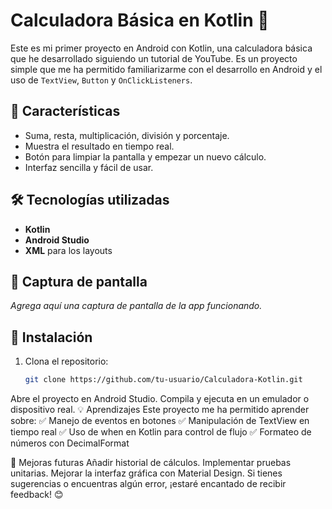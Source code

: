 # Calculadora Básica en Kotlin 📱  

Este es mi primer proyecto en Android con Kotlin, una calculadora básica que he desarrollado siguiendo un tutorial de YouTube. Es un proyecto simple que me ha permitido familiarizarme con el desarrollo en Android y el uso de `TextView`, `Button` y `OnClickListeners`.  

## 🚀 Características  
- Suma, resta, multiplicación, división y porcentaje.  
- Muestra el resultado en tiempo real.  
- Botón para limpiar la pantalla y empezar un nuevo cálculo.  
- Interfaz sencilla y fácil de usar.  

## 🛠 Tecnologías utilizadas  
- **Kotlin**  
- **Android Studio**  
- **XML** para los layouts  

## 📸 Captura de pantalla  
_Agrega aquí una captura de pantalla de la app funcionando._  

## 🔧 Instalación  
1. Clona el repositorio:  
   ```sh
   git clone https://github.com/tu-usuario/Calculadora-Kotlin.git
Abre el proyecto en Android Studio.
Compila y ejecuta en un emulador o dispositivo real.
💡 Aprendizajes
Este proyecto me ha permitido aprender sobre:
✅ Manejo de eventos en botones
✅ Manipulación de TextView en tiempo real
✅ Uso de when en Kotlin para control de flujo
✅ Formateo de números con DecimalFormat

📌 Mejoras futuras
Añadir historial de cálculos.
Implementar pruebas unitarias.
Mejorar la interfaz gráfica con Material Design.
Si tienes sugerencias o encuentras algún error, ¡estaré encantado de recibir feedback! 😊